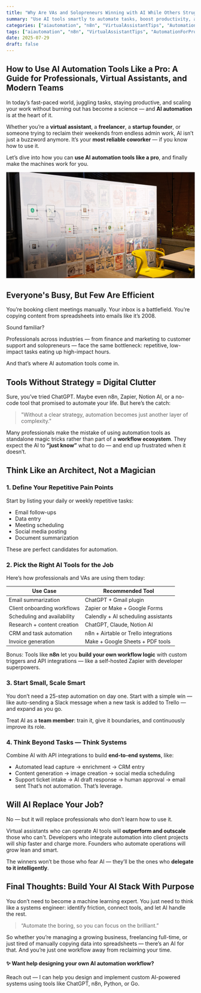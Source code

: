 ```yaml
---
title: "Why Are VAs and Solopreneurs Winning with AI While Others Struggle"
summary: "Use AI tools smartly to automate tasks, boost productivity, and reclaim your time."
categories: ["aiautomation", "n8n", "VirtualAssistantTips", "AutomationForProfessionals"]
tags: ["aiautomation", "n8n", "VirtualAssistantTips", "AutomationForProfessionals"]
date: 2025-07-29
draft: false
---
```


## How to Use AI Automation Tools Like a Pro: A Guide for Professionals, Virtual Assistants, and Modern Teams
In today’s fast-paced world, juggling tasks, staying productive, and scaling your work without burning out has become a science — and **AI automation** is at the heart of it.

Whether you’re a **virtual assistant**, a **freelancer**, a **startup founder**, or someone trying to reclaim their weekends from endless admin work, AI isn’t just a buzzword anymore. It’s your **most reliable coworker** — if you know how to use it.

Let’s dive into how you can **use AI automation tools like a pro**, and finally make the machines work for you.

![landscape](cover.jpg "Photos by nenjo")

## Everyone's Busy, But Few Are Efficient
You’re booking client meetings manually. Your inbox is a battlefield. You’re copying content from spreadsheets into emails like it’s 2008.

Sound familiar?

Professionals across industries — from finance and marketing to customer support and solopreneurs — face the same bottleneck: repetitive, low-impact tasks eating up high-impact hours.

And that’s where AI automation tools come in.

## Tools Without Strategy = Digital Clutter
Sure, you’ve tried ChatGPT. Maybe even n8n, Zapier, Notion AI, or a no-code tool that promised to automate your life. But here’s the catch:

> "Without a clear strategy, automation becomes just another layer of complexity."

Many professionals make the mistake of using automation tools as standalone magic tricks rather than part of a **workflow ecosystem**. They expect the AI to **“just know”** what to do — and end up frustrated when it doesn’t.

## Think Like an Architect, Not a Magician
### 1. Define Your Repetitive Pain Points
Start by listing your daily or weekly repetitive tasks:

- Email follow-ups
- Data entry
- Meeting scheduling
- Social media posting
- Document summarization

These are perfect candidates for automation.

### 2. Pick the Right AI Tools for the Job
Here’s how professionals and VAs are using them today:

| Use Case	| Recommended Tool |
| - | - |
| Email summarization	| ChatGPT + Gmail plugin| 
| Client onboarding workflows	| Zapier or Make + Google Forms| 
| Scheduling and availability	| Calendly + AI scheduling assistants| 
| Research + content creation	| ChatGPT, Claude, Notion AI| 
| CRM and task automation	| n8n + Airtable or Trello integrations| 
| Invoice generation	| Make + Google Sheets + PDF tools| 

Bonus: Tools like **n8n** let you **build your own workflow logic** with custom triggers and API integrations — like a self-hosted Zapier with developer superpowers.

### 3. Start Small, Scale Smart
You don’t need a 25-step automation on day one. Start with a simple win — like auto-sending a Slack message when a new task is added to Trello — and expand as you go.

Treat AI as a **team member**: train it, give it boundaries, and continuously improve its role.

### 4. Think Beyond Tasks — Think Systems
Combine AI with API integrations to build **end-to-end systems**, like:

- Automated lead capture → enrichment → CRM entry
- Content generation → image creation → social media scheduling
- Support ticket intake → AI draft response → human approval → email sent
That’s not automation. That’s leverage.

## Will AI Replace Your Job?
No — but it will replace professionals who don’t learn how to use it.

Virtual assistants who can operate AI tools will **outperform and outscale** those who can't. Developers who integrate automation into client projects will ship faster and charge more. Founders who automate operations will grow lean and smart.

The winners won’t be those who fear AI — they’ll be the ones who **delegate to it intelligently**.

## Final Thoughts: Build Your AI Stack With Purpose
You don’t need to become a machine learning expert. You just need to think like a systems engineer: identify friction, connect tools, and let AI handle the rest.

> “Automate the boring, so you can focus on the brilliant.”

So whether you’re managing a growing business, freelancing full-time, or just tired of manually copying data into spreadsheets — there’s an AI for that. And you’re just one workflow away from reclaiming your time.

#### ✨ Want help designing your own AI automation workflow?
Reach out — I can help you design and implement custom AI-powered systems using tools like ChatGPT, n8n, Python, or Go.